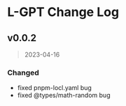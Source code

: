 # L-GPT Change Log

## v0.0.2

> 2023-04-16

### Changed

- fixed pnpm-locl.yaml bug
- fixed @types/math-random bug
